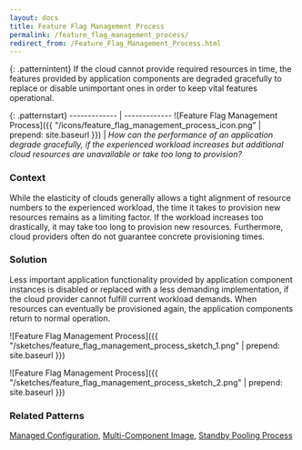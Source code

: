 ```yaml
---
layout: docs
title: Feature Flag Management Process
permalink: /feature_flag_management_process/
redirect_from: /Feature_Flag_Management_Process.html
---
```


{: .patternintent}
If the cloud cannot provide required resources in time, the features provided by application components are degraded gracefully to replace or disable unimportant ones in order to keep vital features operational.

{: .patternstart}
------------- | -------------
![Feature Flag Management Process]({{ "/icons/feature_flag_management_process_icon.png" | prepend: site.baseurl }})  | *How can the performance of an application degrade gracefully, if the experienced workload increases but additional cloud resources are unavailable or take too long to provision?*

### Context
While the elasticity of clouds generally allows a tight alignment of resource numbers to the experienced workload, the time it takes to provision new resources remains as a limiting factor. If the workload increases too drastically, it may take too long to provision new resources. Furthermore, cloud providers often do not guarantee concrete provisioning times.

### Solution
Less important application functionality provided by application component instances is disabled or replaced with a less demanding implementation, if the cloud provider cannot fulfill current workload demands. When resources can eventually be provisioned again, the application components return to normal operation.
 
![Feature Flag Management Process]({{ "/sketches/feature_flag_management_process_sketch_1.png" | prepend: site.baseurl }})

![Feature Flag Management Process]({{ "/sketches/feature_flag_management_process_sketch_2.png" | prepend: site.baseurl }})

### Related Patterns
[Managed Configuration](/managed_configuration/), [Multi-Component Image](/multi_component_image/), [Standby Pooling Process](/standby_pooling_process/)